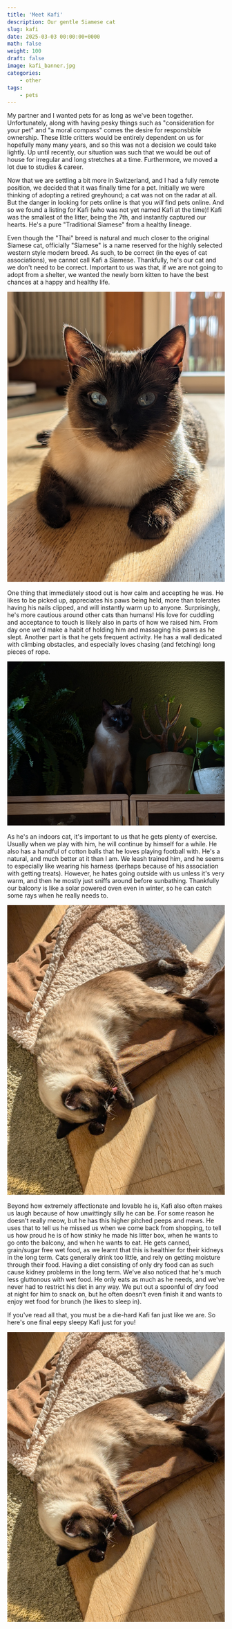 ```yaml
---
title: 'Meet Kafi'
description: Our gentle Siamese cat
slug: kafi
date: 2025-03-03 00:00:00+0000
math: false
weight: 100
draft: false
image: kafi_banner.jpg
categories:
    - other
tags:
    - pets
---
```


My partner and I wanted pets for as long as we've been together. Unfortunately, along with having pesky things such as "consideration for your pet" and "a moral compass" comes the desire for responsbible ownership. These little critters would be entirely dependent on us for hopefully many many years, and so this was not a decision we could take lightly. Up until recently, our situation was such that we would be out of house for irregular and long stretches at a time. Furthermore, we moved a lot due to studies & career.

Now that we are settling a bit more in Switzerland, and I had a fully remote position, we decided that it was finally time for a pet. Initially we were thinking of adopting a retired greyhound; a cat was not on the radar at all. But the danger in looking for pets online is that you _will_ find pets online. And so we found a listing for Kafi (who was not yet named Kafi at the time)! Kafi was the smallest of the litter, being the 7th, and instantly captured our hearts. He's a pure "Traditional Siamese" from a healthy lineage. 

Even though the "Thai" breed is natural and much closer to the original Siamese cat, officially "Siamese" is a name reserved for the highly selected western style modern breed. As such, to be correct (in the eyes of cat associations), we cannot call Kafi a Siamese. Thankfully, he's our cat and we don't need to be correct. Important to us was that, if we are not going to adopt from a shelter, we wanted the newly born kitten to have the best chances at a happy and healthy life.

![Kafi will often sit flat on the floor with his legs flat to the floor. According to him this makes for a smoother petting experience!](kafi_meet.jpg)

One thing that immediately stood out is how calm and accepting he was. He likes to be picked up, appreciates his paws being held, more than tolerates having his nails clipped, and will instantly warm up to anyone. Surprisingly, he's more cautious around other cats than humans! His love for cuddling and acceptance to touch is likely also in parts of how we raised him. From day one we'd make a habit of holding him and massaging his paws as he slept. Another part is that he gets frequent activity. He has a wall dedicated with climbing obstacles, and especially loves chasing (and fetching) long pieces of rope.

![From this vantage point, the ending of his obstacle course, he can observe the entire living room!](kafi_jungle.jpg)

As he's an indoors cat, it's important to us that he gets plenty of exercise. Usually when we play with him, he will continue by himself for a while. He also has a handful of cotton balls that he loves playing football with. He's a natural, and much better at it than I am. We leash trained him, and he seems to especially like wearing his harness (perhaps because of his association with getting treats). However, he hates going outside with us unless it's very warm, and then he mostly just sniffs around before sunbathing. Thankfully our balcony is like a solar powered oven even in winter, so he can catch some rays when he really needs to.

![Indoor sunbathing is also fine!](kafi_sun.jpg)

Beyond how extremely affectionate and lovable he is, Kafi also often makes us laugh because of how unwittingly silly he can be. For some reason he doesn't really meow, but he has this higher pitched peeps and mews. He uses that to tell us he missed us when we come back from shopping, to tell us how proud he is of how stinky he made his litter box, when he wants to go onto the balcony, and when he wants to eat. He gets canned, grain/sugar free wet food, as we learnt that this is healthier for their kidneys in the long term. Cats generally drink too little, and rely on getting moisture through their food. Having a diet consisting of only dry food can as such cause kidney problems in the long term. We've also noticed that he's much less gluttonous with wet food. He only eats as much as he needs, and we've never had to restrict his diet in any way. We put out a spoonful of dry food at night for him to snack on, but he often doesn't even finish it and wants to enjoy wet food for brunch (he likes to sleep in).

If you've read all that, you must be a die-hard Kafi fan just like we are. So here's one final eepy sleepy Kafi just for you!

![He's napping in the mornings when I'm working. Maybe we should switch roles sometimes.](kafi_sun.jpg)